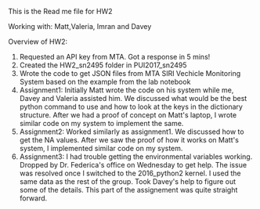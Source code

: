 This is the Read me file for HW2

Working with: Matt,Valeria, Imran and Davey

Overview of HW2:

1. Requested an API key from MTA. Got a response in 5 mins!
2. Created the HW2_sn2495 folder in PUI2017_sn2495
3. Wrote the code to get JSON files from MTA SIRI Vechicle Monitoring System based on the example from the lab notebook
4. Assignment1: Initially Matt wrote the code on his system while me, Davey and Valeria assisted him. We discussed what would be the best python command to use and how to look at the keys in the dictionary structure. After we had a proof of concept on Matt's laptop, I wrote similar code on my system to implement the same. 
5. Assignment2: Worked similarly as assignment1. We discussed how to get the NA values. After we saw the proof of how it works on Matt's system, I implemented similar code on my system.
6. Assignment3: I had trouble getting the environmental variables working. Dropped by Dr. Federica's office on Wednesday to get help. The issue was resolved once I switched to the 2016_python2 kernel. I used the same data as the rest of the group. Took Davey's help to figure out some of the details. This part of the assignement was quite straight forward.
